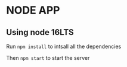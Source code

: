 # NODE APP
##  Using node 16LTS
Run ```npm install``` to intsall all the dependencies

Then ```npm start``` to start the server